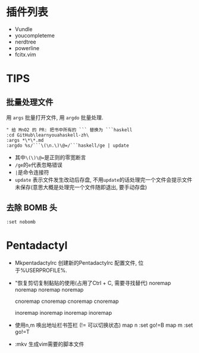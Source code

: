 # 插件列表
* Vundle 
* youcompleteme
* nerdtree
* powerline
* fcitx.vim

# TIPS
## 批量处理文件
用 `args` 批量打开文件, 用 `argdo` 批量处理.

```viml
" 给 MnO2 的 PR: 把书中所有的 ``` 替换为 ```haskell 
:cd GitHub\learnyouahaskell-zh\
:args *\*\*.md
:argdo %s/```\(\n.\)\@=/```haskell/ge | update
```

* 其中`\(\)\@=`是正则的零宽断言
* `/ge`的`e`代表忽略错误
* `|`是命令连接符
* `update` 表示文件发生改动后存盘, 不用`update`的话处理完一个文件会提示文件未保存(意思大概是处理完一个文件随即退出, 要手动存盘)

## 去除 BOMB 头
    :set nobomb

# Pentadactyl
* Mkpentadactylrc 创建新的Pentadactylrc 配置文件, 位于%USERPROFILE%.
* "恢复剪切复制黏贴的使用(占用了Ctrl + C, 需要寻找替代)
    noremap <C-a> <C-v><C-a>
    noremap <C-c> <C-v><C-c>
    noremap <C-f> <C-v><C-f>
    noremap <C-x> <C-v><C-f> 

    cnoremap <C-a> <C-v><C-a>
    cnoremap <C-c> <C-v><C-c>
    cnoremap <C-v> <C-v><C-v>
    cnoremap <C-x> <C-v><C-x>

    inoremap <C-a> <C-v><C-a>
    inoremap <C-c> <C-v><C-c>
    inoremap <C-v> <C-v><C-v>
    inoremap <C-x> <C-v><C-x>

* 使用n,m 唤出地址栏书签栏 (!= 可以切换状态)
    map n :set go!=B<CR>
    map m :set go!=T<CR>

* :mkv 生成vim需要的脚本文件

